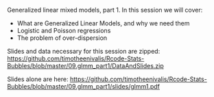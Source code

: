Generalized linear mixed models, part 1.
In this session we will cover:
- What are Generalized Linear Models, and why we need them
- Logistic and Poisson regressions
- The problem of over-dispersion

Slides and data necessary for this session are zipped: https://github.com/timotheenivalis/Rcode-Stats-Bubbles/blob/master/09.glmm_part1/DataAndSlides.zip

Slides alone are here: https://github.com/timotheenivalis/Rcode-Stats-Bubbles/blob/master/09.glmm_part1/slides/glmm1.pdf
